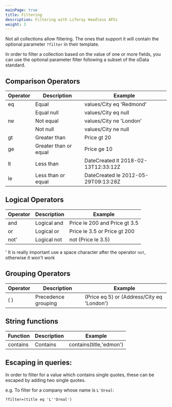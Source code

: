 ```yaml
---
mainPage: true
title: Filtering
description: Filtering with Liferay Headless APIs
weight: 3
---
```


Not all collections allow filtering. The ones that support it will contain the 
optional parameter `?filter` in their template.

In order to filter a collection based on the value of one or more fields, you
can use the optional parameter filter following a subset of the oData standard.

## Comparison Operators

| Operator  | Description          | Example                             |
|---------- |--------------------- |-------------------------------------|
| eq        | Equal                | values/City eq 'Redmond'            |
|           | Equal null           | values/City eq null                 |
| ne        | Not equal            | values/City ne 'London'             |
|           | Not null             | values/City ne null                 |
| gt        | Greater than         | Price gt 20                         |
| ge        | Greater than or equal| Price ge 10                         |
| lt        | Less than            | DateCreated lt 2018-02-13T12:33:12Z |
| le        | Less than or equal   | DateCreated le 2012-05-29T09:13:28Z |

## Logical Operators

| Operator  | Description | Example                      |
|---------- |------------ |------------------------------|
|and|Logical and |Price le 200 and Price gt 3.5          |
|or |Logical or |Price le 3.5 or Price gt 200            |
|not' |Logical not |not (Price le 3.5)|

' It is really important use a space character after the operator `not`, otherwise it won't work

## Grouping Operators

| Operator  | Description | Example                      |
|---------- |------------ |------------------------------|
|( ) |Precedence grouping |(Price eq 5) or (Address/City eq 'London')  |

## String functions

| Function  | Description | Example                      |
|---------- |------------ |------------------------------|
| contains  | Contains    |contains(title,'edmon')|

## Escaping in queries:

In order to filter for a value which contains single quotes, these can
be escaped by adding two single quotes.

e.g. To filter for a company whose name is `L'Oreal`:
```
?filter=(title eq 'L''Oreal')
```